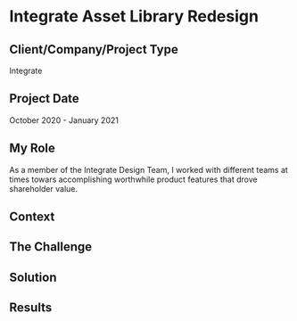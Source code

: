 # Integrate Asset Library Redesign

## Client/Company/Project Type
Integrate

## Project Date
October 2020 - January 2021

## My Role
As a member of the Integrate Design Team, I worked with different teams at times towars accomplishing worthwhile product features that drove shareholder value.  

## Context

## The Challenge

## Solution

## Results
